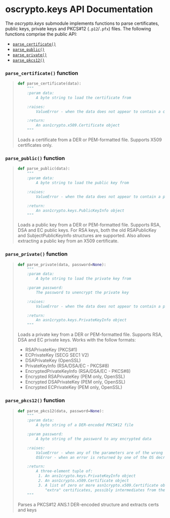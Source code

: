 # oscrypto.keys API Documentation

The *oscrypto.keys* submodule implements functions to parse certificates, public
keys, private keys and PKCS#12 (`.p12`/`.pfx`) files. The following functions
comprise the public API:

 - [`parse_certificate()`](#parse-certificate-function)
 - [`parse_public()`](#parse-public-function)
 - [`parse_private()`](#parse-private-function)
 - [`parse_pkcs12()`](#parse-pkcs12-function)

### `parse_certificate()` function

> ```python
> def parse_certificate(data):
>     """
>     :param data:
>         A byte string to load the certificate from
>
>     :raises:
>         ValueError - when the data does not appear to contain a certificate
>
>     :return:
>         An asn1crypto.x509.Certificate object
>     """
> ```
>
> Loads a certificate from a DER or PEM-formatted file. Supports X509
> certificates only.

### `parse_public()` function

> ```python
> def parse_public(data):
>     """
>     :param data:
>         A byte string to load the public key from
>
>     :raises:
>         ValueError - when the data does not appear to contain a public key
>
>     :return:
>         An asn1crypto.keys.PublicKeyInfo object
>     """
> ```
>
> Loads a public key from a DER or PEM-formatted file. Supports RSA, DSA and
> EC public keys. For RSA keys, both the old RSAPublicKey and
> SubjectPublicKeyInfo structures are supported. Also allows extracting a
> public key from an X509 certificate.

### `parse_private()` function

> ```python
> def parse_private(data, password=None):
>     """
>     :param data:
>         A byte string to load the private key from
>
>     :param password:
>         The password to unencrypt the private key
>
>     :raises:
>         ValueError - when the data does not appear to contain a private key, or the password is invalid
>
>     :return:
>         An asn1crypto.keys.PrivateKeyInfo object
>     """
> ```
>
> Loads a private key from a DER or PEM-formatted file. Supports RSA, DSA and
> EC private keys. Works with the follow formats:
>
>  - RSAPrivateKey (PKCS#1)
>  - ECPrivateKey (SECG SEC1 V2)
>  - DSAPrivateKey (OpenSSL)
>  - PrivateKeyInfo (RSA/DSA/EC - PKCS#8)
>  - EncryptedPrivateKeyInfo (RSA/DSA/EC - PKCS#8)
>  - Encrypted RSAPrivateKey (PEM only, OpenSSL)
>  - Encrypted DSAPrivateKey (PEM only, OpenSSL)
>  - Encrypted ECPrivateKey (PEM only, OpenSSL)

### `parse_pkcs12()` function

> ```python
> def parse_pkcs12(data, password=None):
>     """
>     :param data:
>         A byte string of a DER-encoded PKCS#12 file
>
>     :param password:
>         A byte string of the password to any encrypted data
>
>     :raises:
>         ValueError - when any of the parameters are of the wrong type or value
>         OSError - when an error is returned by one of the OS decryption functions
>
>     :return:
>         A three-element tuple of:
>          1. An ans1crypto.keys.PrivateKeyInfo object
>          2. An asn1crypto.x509.Certificate object
>          3. A list of zero or more asn1crypto.x509.Certificate objects that are
>             "extra" certificates, possibly intermediates from the cert chain
>     """
> ```
>
> Parses a PKCS#12 ANS.1 DER-encoded structure and extracts certs and keys
